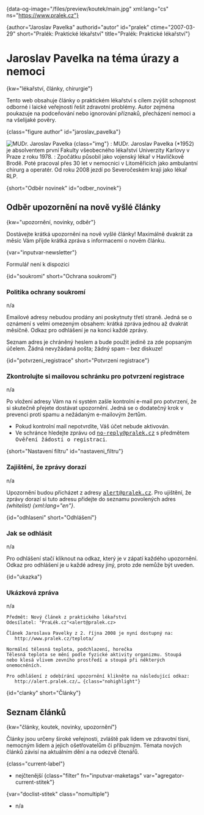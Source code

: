 
{data-og-image="/files/preview/koutek/main.jpg" xml:lang="cs" ns="https://www.pralek.cz"}

{author="Jaroslav Pavelka" authorid="autor" id="pralek" ctime="2007-03-29" short="Pralék: Praktické lékařství" title="Pralék: Praktické lékařství"}

# Jaroslav Pavelka na téma úrazy a nemoci

{kw="lékařství, články, chirurgie"}

Tento web obsahuje články o praktickém lékařství s cílem zvýšit schopnost odborné i laické veřejnosti řešit zdravotní problémy. Autor zejména poukazuje na podceňování nebo ignorování příznaků, přecházení nemoci a na všelijaké pověry.

{class="figure author" id="jaroslav_pavelka"}

![MUDr. Jaroslav Pavelka][1] {class="img"}
:   MUDr. Jaroslav Pavelka (*1952) je absolventem první Fakulty všeobecného lékařství Univerzity Karlovy v Praze z roku 1978.
:   Zpočátku působil jako vojenský lékař v Havlíčkově Brodě. Poté pracoval přes 30 let v nemocnici v Litoměřicích jako ambulantní chirurg a operatér. Od roku 2008 jezdí po Severočeském kraji jako lékař RLP.

{short="Odběr novinek" id="odber_novinek"}

## Odběr upozornění na nově vyšlé články

{kw="upozornění, novinky, odběr"}

Dostávejte krátká upozornění na nově vyšlé články! Maximálně dvakrát za měsíc Vám přijde krátká zpráva s informacemi o novém článku.

{var="inputvar-newsletter"}

Formulář není k dispozici

{id="soukromi" short="Ochrana soukromí"}

### Politika ochrany soukromí

n/a

Emailové adresy nebudou prodány ani poskytnuty třetí straně. Jedná se o oznámení s velmi omezeným obsahem: krátká zpráva jednou až dvakrát měsíčně. Odkaz pro odhlášení je na konci každé zprávy.

Seznam adres je chráněný heslem a bude použit jedině za zde popsaným účelem. Žádná nevyžádaná pošta; žádný spam – bez diskuze!

{id="potvrzeni_registrace" short="Potvrzení registrace"}

### Zkontrolujte si mailovou schránku pro potvrzení registrace

n/a

Po vložení adresy Vám na ni systém zašle kontrolní e-mail pro potvrzení, že si skutečně přejete dostávat upozornění. Jedná se o dodatečný krok v prevenci proti spamu a nežádaným e-mailovým žertům.

  * Pokud kontrolní mail nepotvrdíte, Váš účet nebude aktivován.
  * Ve schránce hledejte zprávu od <samp>no-reply@pralek.cz</samp> s předmětem <samp>Ověření žádosti o registraci</samp>.

{short="Nastavení filtru" id="nastaveni_filtru"}

### Zajištění, že zprávy dorazí

n/a

Upozornění budou přicházet z adresy <samp>alert@pralek.cz</samp>. Pro ujištění, že zprávy dorazí si tuto adresu přidejte do seznamu povolených adres _(whitelist) {xml:lang="en"}_.

{id="odhlaseni" short="Odhlášení"}

### Jak se odhlásit

n/a

Pro odhlášení stačí kliknout na odkaz, který je v zápatí každého upozornění. Odkaz pro odhlášení je u každé adresy jiný, proto zde nemůže být uveden.

{id="ukazka"}

### Ukázková zpráva

n/a

    Předmět: Nový článek z praktického lékařství
    Odesílatel: "PraLék.cz"<alert@pralek.cz>
    
    Článek Jaroslava Pavelky z 2. října 2008 je nyní dostupný na:
       http://www.pralek.cz/teplota/
    
    Normální tělesná teplota, podchlazení, horečka
    Tělesná teplota se mění podle fyzické aktivity organizmu. Stoupá
    nebo klesá vlivem zevního prostředí a stoupá při některých
    onemocněních.
     
    Pro odhlášení z odebírání upozornění klikněte na následující odkaz:
       http://alert.pralek.cz/… {class="nohighlight"}

{id="clanky" short="Články"}

## Seznam článků

{kw="články, koutek, novinky, upozornění"}

Články jsou určeny široké veřejnosti, zvláště pak lidem ve zdravotní tísni, nemocným lidem a jejich ošetřovatelům či příbuzným. Témata nových článků závisí na aktuálním dění a na odezvě čtenářů.

{class="current-label"}

  * nejčtenější {class="filter" fn="inputvar-maketags" var="agregator-current-stitek"}

{var="doclist-stitek" class="nomultiple"}

  * n/a

 [1]: /files/thumbs/jaroslav_pavelka.jpg "MUDr. Jaroslav Pavelka"

